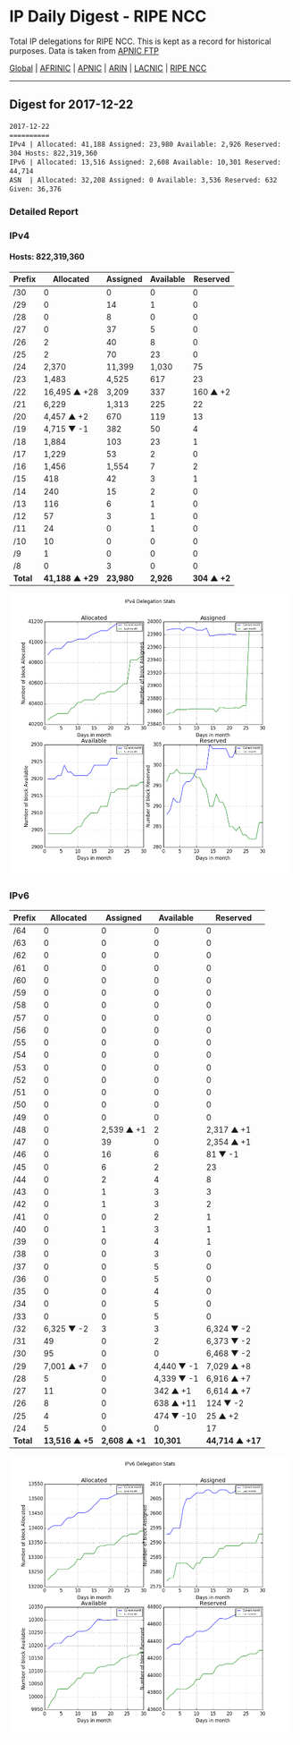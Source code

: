# IP Daily Digest - RIPE NCC

Total IP delegations for RIPE NCC. This is kept as a record for historical purposes. Data is taken from [APNIC FTP](https://ftp.apnic.net/)

[Global](https://github.com/csmets/IP-Daily-Digest) | [AFRINIC](https://github.com/csmets/IP-Daily-Digest/tree/master/archives/AFRINIC) | [APNIC](https://github.com/csmets/IP-Daily-Digest/tree/master/archives/APNIC) | [ARIN](https://github.com/csmets/IP-Daily-Digest/tree/master/archives/ARIN) | [LACNIC](https://github.com/csmets/IP-Daily-Digest/tree/master/archives/LACNIC) | [RIPE NCC](https://github.com/csmets/IP-Daily-Digest/tree/master/archives/RIPE_NCC)

---

## Digest for 2017-12-22
```
2017-12-22
==========
IPv4 | Allocated: 41,188 Assigned: 23,980 Available: 2,926 Reserved: 304 Hosts: 822,319,360
IPv6 | Allocated: 13,516 Assigned: 2,608 Available: 10,301 Reserved: 44,714
ASN  | Allocated: 32,208 Assigned: 0 Available: 3,536 Reserved: 632 Given: 36,376
```

### Detailed Report

### IPv4

#### Hosts: **822,319,360**

| Prefix | Allocated | Assigned | Available | Reserved |
| ----- | ----- | ----- | ----- | ----- |
| /30 | 0 | 0 | 0 | 0 |
| /29 | 0 | 14 | 1 | 0 |
| /28 | 0 | 8 | 0 | 0 |
| /27 | 0 | 37 | 5 | 0 |
| /26 | 2 | 40 | 8 | 0 |
| /25 | 2 | 70 | 23 | 0 |
| /24 | 2,370 | 11,399 | 1,030 | 75 |
| /23 | 1,483 | 4,525 | 617 | 23 |
| /22 | 16,495 ▲ +28 | 3,209 | 337 | 160 ▲ +2 |
| /21 | 6,229 | 1,313 | 225 | 22 |
| /20 | 4,457 ▲ +2 | 670 | 119 | 13 |
| /19 | 4,715 ▼ -1 | 382 | 50 | 4 |
| /18 | 1,884 | 103 | 23 | 1 |
| /17 | 1,229 | 53 | 2 | 0 |
| /16 | 1,456 | 1,554 | 7 | 2 |
| /15 | 418 | 42 | 3 | 1 |
| /14 | 240 | 15 | 2 | 0 |
| /13 | 116 | 6 | 1 | 0 |
| /12 | 57 | 3 | 1 | 0 |
| /11 | 24 | 0 | 1 | 0 |
| /10 | 10 | 0 | 0 | 0 |
| /9 | 1 | 0 | 0 | 0 |
| /8 | 0 | 3 | 0 | 0 |
| **Total** | **41,188 ▲ +29** | **23,980** | **2,926** | **304 ▲ +2** |

![ipv4-stats](ipv4-figure.png)

### IPv6

| Prefix | Allocated | Assigned | Available | Reserved |
| ----- | ----- | ----- | ----- | ----- |
| /64 | 0 | 0 | 0 | 0 |
| /63 | 0 | 0 | 0 | 0 |
| /62 | 0 | 0 | 0 | 0 |
| /61 | 0 | 0 | 0 | 0 |
| /60 | 0 | 0 | 0 | 0 |
| /59 | 0 | 0 | 0 | 0 |
| /58 | 0 | 0 | 0 | 0 |
| /57 | 0 | 0 | 0 | 0 |
| /56 | 0 | 0 | 0 | 0 |
| /55 | 0 | 0 | 0 | 0 |
| /54 | 0 | 0 | 0 | 0 |
| /53 | 0 | 0 | 0 | 0 |
| /52 | 0 | 0 | 0 | 0 |
| /51 | 0 | 0 | 0 | 0 |
| /50 | 0 | 0 | 0 | 0 |
| /49 | 0 | 0 | 0 | 0 |
| /48 | 0 | 2,539 ▲ +1 | 2 | 2,317 ▲ +1 |
| /47 | 0 | 39 | 0 | 2,354 ▲ +1 |
| /46 | 0 | 16 | 6 | 81 ▼ -1 |
| /45 | 0 | 6 | 2 | 23 |
| /44 | 0 | 2 | 4 | 8 |
| /43 | 0 | 1 | 3 | 3 |
| /42 | 0 | 1 | 3 | 2 |
| /41 | 0 | 0 | 2 | 1 |
| /40 | 0 | 1 | 3 | 1 |
| /39 | 0 | 0 | 4 | 1 |
| /38 | 0 | 0 | 3 | 0 |
| /37 | 0 | 0 | 5 | 0 |
| /36 | 0 | 0 | 5 | 0 |
| /35 | 0 | 0 | 4 | 0 |
| /34 | 0 | 0 | 5 | 0 |
| /33 | 0 | 0 | 5 | 0 |
| /32 | 6,325 ▼ -2 | 3 | 3 | 6,324 ▼ -2 |
| /31 | 49 | 0 | 2 | 6,373 ▼ -2 |
| /30 | 95 | 0 | 0 | 6,468 ▼ -2 |
| /29 | 7,001 ▲ +7 | 0 | 4,440 ▼ -1 | 7,029 ▲ +8 |
| /28 | 5 | 0 | 4,339 ▼ -1 | 6,916 ▲ +7 |
| /27 | 11 | 0 | 342 ▲ +1 | 6,614 ▲ +7 |
| /26 | 8 | 0 | 638 ▲ +11 | 124 ▼ -2 |
| /25 | 4 | 0 | 474 ▼ -10 | 25 ▲ +2 |
| /24 | 5 | 0 | 0 | 17 |
| **Total** | **13,516 ▲ +5** | **2,608 ▲ +1** | **10,301** | **44,714 ▲ +17** |

![ipv6-stats](ipv6-figure.png)